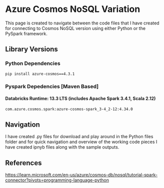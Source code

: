 # Azure Cosmos NoSQL Variation

This page is created to navigate between the code files that I have created for connecting to Cosmos NoSQL version using either Python or the PySpark framework.

## Library Versions
### Python Dependencies
```bash
pip install azure-cosmos==4.3.1
```
### Pyspark Depedencies [Maven Based]
#### Databricks Runtime: 13.3 LTS (includes Apache Spark 3.4.1, Scala 2.12)
```bash
com.azure.cosmos.spark:azure-cosmos-spark_3-4_2-12:4.34.0
```

## Navigation

I have created .py files for download and play around in the Python files folder and for quick navigation and overview of the working code pieces I have created ipnyb files along with the sample outputs.


## References
https://learn.microsoft.com/en-us/azure/cosmos-db/nosql/tutorial-spark-connector?pivots=programming-language-python
